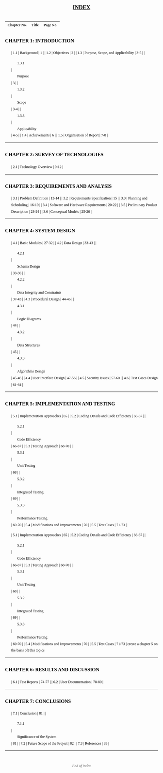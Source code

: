 <div style="font-family: 'Times New Roman', Times, serif; line-height: 1.8; color: #000;">

# <div style="text-align: center; font-size: 18px; font-weight: bold; margin: 40px 0 30px 0; text-decoration: underline;">INDEX</div>

<div style="font-size: 12px;">

| <div style="font-size: 12px; font-weight: bold;">Chapter No.</div> | <div style="font-size: 12px; font-weight: bold;">Title</div> | <div style="font-size: 12px; font-weight: bold;">Page No.</div> |
|:---:|:---|:---:|

## <div style="font-size: 16px; font-weight: bold; margin-top: 20px;">CHAPTER 1: INTRODUCTION</div>
<div style="font-size: 12px; margin-left: 20px;">

| 1.1 | Background | 1 |
| 1.2 | Objectives | 2 |
| 1.3 | Purpose, Scope, and Applicability | 3-5 |
| <div style="margin-left: 20px;">1.3.1</div> | <div style="margin-left: 20px;">Purpose</div> | 3 |
| <div style="margin-left: 20px;">1.3.2</div> | <div style="margin-left: 20px;">Scope</div> | 3-4 |
| <div style="margin-left: 20px;">1.3.3</div> | <div style="margin-left: 20px;">Applicability</div> | 4-5 |
| 1.4 | Achievements | 6 |
| 1.5 | Organisation of Report | 7-8 |

</div>

---

## <div style="font-size: 16px; font-weight: bold; margin-top: 20px;">CHAPTER 2: SURVEY OF TECHNOLOGIES</div>
<div style="font-size: 12px; margin-left: 20px;">

| 2.1 | Technology Overview | 9-12 |

</div>

---

## <div style="font-size: 16px; font-weight: bold; margin-top: 20px;">CHAPTER 3: REQUIREMENTS AND ANALYSIS</div>
<div style="font-size: 12px; margin-left: 20px;">

| 3.1 | Problem Definition | 13-14 |
| 3.2 | Requirements Specification | 15 |
| 3.3 | Planning and Scheduling | 16-19 |
| 3.4 | Software and Hardware Requirements | 20-22 |
| 3.5 | Preliminary Product Description | 23-24 |
| 3.6 | Conceptual Models | 25-26 |

</div>

---

## <div style="font-size: 16px; font-weight: bold; margin-top: 20px;">CHAPTER 4: SYSTEM DESIGN</div>
<div style="font-size: 12px; margin-left: 20px;">

| 4.1 | Basic Modules | 27-32 |
| 4.2 | Data Design | 33-43 |
| <div style="margin-left: 20px;">4.2.1</div> | <div style="margin-left: 20px;">Schema Design</div> | 33-36 |
| <div style="margin-left: 20px;">4.2.2</div> | <div style="margin-left: 20px;">Data Integrity and Constraints</div> | 37-43 |
| 4.3 | Procedural Design | 44-46 |
| <div style="margin-left: 20px;">4.3.1</div> | <div style="margin-left: 20px;">Logic Diagrams</div> | 44 |
| <div style="margin-left: 20px;">4.3.2</div> | <div style="margin-left: 20px;">Data Structures</div> | 45 |
| <div style="margin-left: 20px;">4.3.3</div> | <div style="margin-left: 20px;">Algorithms Design</div> | 45-46 |
| 4.4 | User Interface Design | 47-56 |
| 4.5 | Security Issues | 57-60 |
| 4.6 | Test Cases Design | 61-64 |

</div>

---

## <div style="font-size: 16px; font-weight: bold; margin-top: 20px;">CHAPTER 5: IMPLEMENTATION AND TESTING</div>
<div style="font-size: 12px; margin-left: 20px;">

| 5.1 | Implementation Approaches | 65 |
| 5.2 | Coding Details and Code Efficiency | 66-67 |
| <div style="margin-left: 20px;">5.2.1</div> | <div style="margin-left: 20px;">Code Efficiency</div> | 66-67 |
| 5.3 | Testing Approach | 68-70 |
| <div style="margin-left: 20px;">5.3.1</div> | <div style="margin-left: 20px;">Unit Testing</div> | 68 |
| <div style="margin-left: 20px;">5.3.2</div> | <div style="margin-left: 20px;">Integrated Testing</div> | 69 |
| <div style="margin-left: 20px;">5.3.3</div> | <div style="margin-left: 20px;">Performance Testing</div> | 69-70 |
| 5.4 | Modifications and Improvements | 70 |
| 5.5 | Test Cases | 71-73 |

| 5.1 | Implementation Approaches | 65 |
| 5.2 | Coding Details and Code Efficiency | 66-67 |
| <div style="margin-left: 20px;">5.2.1</div> | <div style="margin-left: 20px;">Code Efficiency</div> | 66-67 |
| 5.3 | Testing Approach | 68-70 |
| <div style="margin-left: 20px;">5.3.1</div> | <div style="margin-left: 20px;">Unit Testing</div> | 68 |
| <div style="margin-left: 20px;">5.3.2</div> | <div style="margin-left: 20px;">Integrated Testing</div> | 69 |
| <div style="margin-left: 20px;">5.3.3</div> | <div style="margin-left: 20px;">Performance Testing</div> | 69-70 |
| 5.4 | Modifications and Improvements | 70 |
| 5.5 | Test Cases | 71-73 |
create a chapter 5 on the basis oft this topics 
</div>

---

## <div style="font-size: 16px; font-weight: bold; margin-top: 20px;">CHAPTER 6: RESULTS AND DISCUSSION</div>
<div style="font-size: 12px; margin-left: 20px;">

| 6.1 | Test Reports | 74-77 |
| 6.2 | User Documentation | 78-80 |

</div>

---

## <div style="font-size: 16px; font-weight: bold; margin-top: 20px;">CHAPTER 7: CONCLUSIONS</div>
<div style="font-size: 12px; margin-left: 20px;">

| 7.1 | Conclusion | 81 |
| <div style="margin-left: 20px;">7.1.1</div> | <div style="margin-left: 20px;">Significance of the System</div> | 81 |
| 7.2 | Future Scope of the Project | 82 |
| 7.3 | References | 83 |

</div>

---

<div style="text-align: center; font-size: 12px; margin-top: 40px; font-style: italic; color: #666;">
End of Index
</div>

</div>

</div>